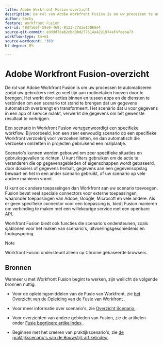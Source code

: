 ```yaml
---
title: Adobe Workfront Fusion-overzicht
description: De rol van Adobe Workfront Fusion is om uw processen te automatiseren zodat u zich kunt concentreren op nieuwe taken in plaats van dezelfde taken steeds opnieuw uit te voeren. Het werkt door acties binnen en tussen apps en de diensten te verbinden om een scenario tot stand te brengen dat uw gegevens automatisch overbrengt en transformeert. Het scenario dat u voor gegevens in een app of service maakt, verwerkt die gegevens om het gewenste resultaat te verkrijgen.
author: Becky
feature: Workfront Fusion
exl-id: 49df566f-59e9-469c-9123-27d1e15069e4
source-git-commit: e0d9d76ab2cbd8bd277514a4291974af4fceba73
workflow-type: tm+mt
source-wordcount: '369'
ht-degree: 0%

---
```


# Adobe Workfront Fusion-overzicht

De rol van Adobe Workfront Fusion is om uw processen te automatiseren zodat uw gebruikers niet zo veel tijd aan routinetaken hoeven door te brengen. Het werkt door acties binnen en tussen apps en de diensten te verbinden om een scenario tot stand te brengen dat uw gegevens automatisch overbrengt en transformeert. Het scenario dat u voor gegevens in een app of service maakt, verwerkt die gegevens om het gewenste resultaat te verkrijgen.

Een scenario in Workfront Fusion vertegenwoordigt een specifieke workflow. Bijvoorbeeld, kon een zeer eenvoudig scenario op een specifieke Workfront verzoekrij voor verzoeken letten, en dan automatisch die verzoeken omzetten in projecten gebruikend een malplaatje.

Scenario&#39;s kunnen worden gebouwd om zeer specifieke situaties en gebruiksgevallen te richten. U kunt filters gebruiken om de actie te veranderen die op gegevensgebieden of eigenschappen wordt gebaseerd, door dossiers of gegevens herhalt, gegevens aan een gegevensopslag bewaart en het in een ander scenario gebruikt, of uw scenario op vele andere manieren vormt.

U kunt ook andere toepassingen dan Workfront aan uw scenario toevoegen. Fusion bevat veel speciale connectors voor externe toepassingen, waaronder toepassingen van Adobe, Google, Microsoft en vele andere. Als er geen specifieke connector voor een toepassing is, biedt Fusion manieren om verbinding te maken met een willekeurige service met een openbare API.

Workfront Fusion biedt ook functies die scenario&#39;s ondersteunen, zoals sjablonen voor het maken van scenario&#39;s, uitvoeringsgeschiedenis en foutopsporing.

>[!NOTE]
>
>Workfront Fusion ondersteunt alleen op Chrome gebaseerde browsers.

## Bronnen

Wanneer u met Workfront Fusion begint te werken, zijn wellicht de volgende bronnen nuttig:

* Voor de opleidingsmiddelen van de Fusie van Workfront, zie [&#x200B; het Overzicht van de Opleiding van de Fusie van Workfront &#x200B;](https://experienceleague.adobe.com/nl/docs/workfront-learn/tutorials-workfront/fusion/welcome-to-workfront-fusion/introduction-and-tech-strategy).


* Voor meer informatie over scenario&#39;s, zie [&#x200B; Overzicht Scenario &#x200B;](/help/workfront-fusion/get-started-with-fusion/understand-fusion/scenario-overview.md).

* Voor overzichten van andere gebieden van Fusion, zie de artikelen onder [&#x200B; Fusie begrijpen: artikelindex &#x200B;](/help/workfront-fusion/get-started-with-fusion/understand-fusion/understand-fusion-toc.md).

* Beginnen met het creëren van praktijkscenario&#39;s, zie [&#x200B; de praktijkscenario&#39;s van de Bouwstijl: artikelindex &#x200B;](/help/workfront-fusion/build-practice-scenarios/build-practice-scenarios-toc.md).
